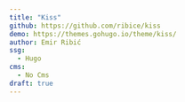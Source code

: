 ```yaml
---
title: "Kiss"
github: https://github.com/ribice/kiss
demo: https://themes.gohugo.io/theme/kiss/
author: Emir Ribić
ssg:
  - Hugo
cms:
  - No Cms
draft: true
---
```

